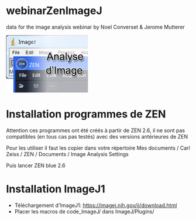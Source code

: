 # webinarZenImageJ
data for the image analysis webinar by Noel Converset & Jerome Mutterer

[![](https://github.com/mutterer/webinarZenImageJ/blob/master/images/ij_zen_analyse_image.png)]()


# Installation programmes de ZEN
Attention ces programmes ont été créés à partir de ZEN 2.6, 
il ne sont pas compatibles (en tous cas pas testés) avec des versions antérieures de ZEN 

Pour les utiliser il faut les copier dans votre répertoire 
Mes documents / Carl Zeiss / ZEN / Documents / Image Analysis Settings

Puis lancer ZEN blue 2.6 


# Installation ImageJ1
* Téléchargement d'ImageJ1: https://imagej.nih.gov/ij/download.html
* Placer les macros de code_ImageJ/ dans ImageJ/Plugins/


